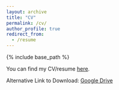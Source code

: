 ```yaml
---
layout: archive
title: "CV"
permalink: /cv/
author_profile: true
redirect_from:
  - /resume
---
```


{% include base_path %}

You can find my CV/resume [here](/files/_resume.pdf).

Alternative Link to Download: [Google Drive](https://drive.google.com/file/d/1K5iK9uJcatxZdca_CdI7s7pla6jzYbzR/view?usp=sharing)
